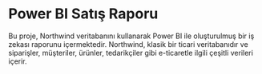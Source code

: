 # Power BI Satış Raporu

Bu proje, Northwind veritabanını kullanarak Power BI ile oluşturulmuş bir iş zekası raporunu içermektedir. Northwind, klasik bir ticari veritabanıdır ve siparişler, müşteriler, ürünler, tedarikçiler gibi e-ticaretle ilgili çeşitli verileri içerir.

